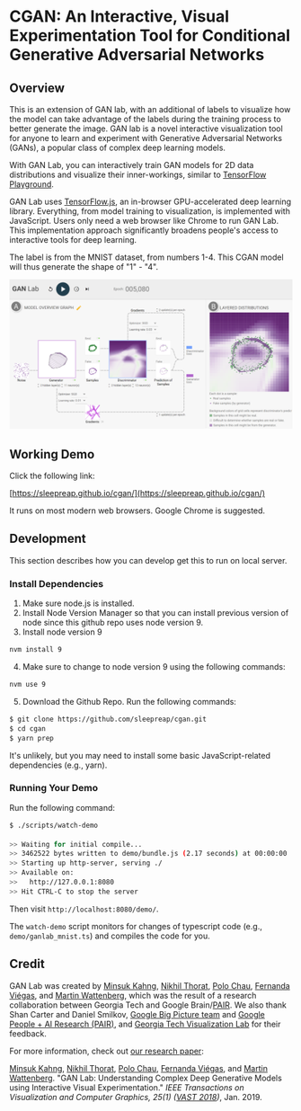 # CGAN: An Interactive, Visual Experimentation Tool for Conditional Generative Adversarial Networks

## Overview

This is an extension of GAN lab, with an additional of labels to visualize how the model can take advantage of the labels during the training process to better generate the image. GAN lab is a novel interactive visualization tool for anyone to learn and experiment with Generative Adversarial Networks (GANs), a popular class of complex deep learning models.

With GAN Lab, you can interactively train GAN models for 2D data distributions and visualize their inner-workings, similar to [TensorFlow Playground](http://playground.tensorflow.org/).

GAN Lab uses [TensorFlow.js](https://js.tensorflow.org/), an in-browser GPU-accelerated deep learning library. Everything, from model training to visualization, is implemented with JavaScript. Users only need a web browser like Chrome to run GAN Lab. This implementation approach significantly broadens people's access to interactive tools for deep learning.

The label is from the MNIST dataset, from numbers 1-4. This CGAN model will thus generate the shape of "1" - "4".

![Screenshot of GAN Lab](ganlab-teaser.png)

## Working Demo

Click the following link:

[https://sleepreap.github.io/cgan/](https://sleepreap.github.io/cgan/)

It runs on most modern web browsers. Google Chrome is suggested.

## Development

This section describes how you can develop get this to run on local server.

### Install Dependencies

1. Make sure node.js is installed.
2. Install Node Version Manager so that you can install previous version of node since this github repo uses node version 9.
3. Install node version 9

```bash
nvm install 9
```

4. Make sure to change to node version 9 using the following commands:

```bash
nvm use 9
```

5. Download the Github Repo. Run the following commands:

```bash
$ git clone https://github.com/sleepreap/cgan.git
$ cd cgan
$ yarn prep
```

It's unlikely, but you may need to install some basic JavaScript-related dependencies (e.g., yarn).

### Running Your Demo

Run the following command:

```bash
$ ./scripts/watch-demo

>> Waiting for initial compile...
>> 3462522 bytes written to demo/bundle.js (2.17 seconds) at 00:00:00
>> Starting up http-server, serving ./
>> Available on:
>>   http://127.0.0.1:8080
>> Hit CTRL-C to stop the server
```

Then visit `http://localhost:8080/demo/`.

The `watch-demo` script monitors for changes of typescript code (e.g., `demo/ganlab_mnist.ts`)
and compiles the code for you.

## Credit

GAN Lab was created by
[Minsuk Kahng](http://minsuk.com),
[Nikhil Thorat](https://twitter.com/nsthorat),
[Polo Chau](https://www.cc.gatech.edu/~dchau/),
[Fernanda Viégas](http://www.fernandaviegas.com/), and
[Martin Wattenberg](http://www.bewitched.com/),
which was the result of a research collaboration between Georgia Tech and Google Brain/[PAIR](https://ai.google/research/teams/brain/pair).
We also thank Shan Carter and Daniel Smilkov,
[Google Big Picture team](https://research.google.com/bigpicture/) and
[Google People + AI Research (PAIR)](https://ai.google/research/teams/brain/pair), and
[Georgia Tech Visualization Lab](http://vis.gatech.edu/)
for their feedback.

For more information, check out
[our research paper](http://minsuk.com/research/papers/kahng-ganlab-vast2018.pdf):

[Minsuk Kahng](http://minsuk.com),
[Nikhil Thorat](https://twitter.com/nsthorat),
[Polo Chau](https://www.cc.gatech.edu/~dchau/),
[Fernanda Viégas](http://www.fernandaviegas.com/), and
[Martin Wattenberg](http://www.bewitched.com/).
"GAN Lab: Understanding Complex Deep Generative Models using Interactive Visual Experimentation."
_IEEE Transactions on Visualization and Computer Graphics, 25(1) ([VAST 2018](http://ieeevis.org/year/2018/welcome))_, Jan. 2019.
